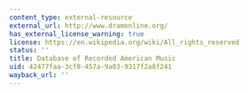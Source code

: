 ```yaml
---
content_type: external-resource
external_url: http://www.dramonline.org/
has_external_license_warning: true
license: https://en.wikipedia.org/wiki/All_rights_reserved
status: ''
title: Database of Recorded American Music
uid: 42477faa-3cf8-457a-9a03-9317f2a8f241
wayback_url: ''
---
```

